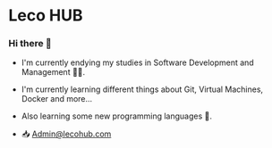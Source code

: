 # Leco HUB

### Hi there 👋


- I'm currently endying my studies in Software Development and Management 👨‍💻.
- I'm currently learning different things about Git, Virtual Machines, Docker and more...
- Also learning some new programming languages 🐍.

- 📥 Admin@lecohub.com
  
